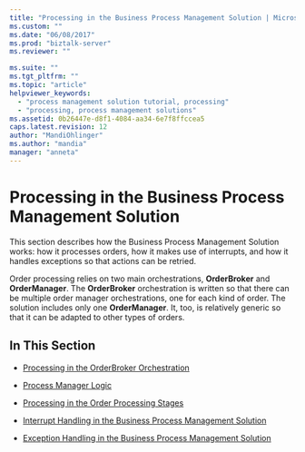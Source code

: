```yaml
---
title: "Processing in the Business Process Management Solution | Microsoft Docs"
ms.custom: ""
ms.date: "06/08/2017"
ms.prod: "biztalk-server"
ms.reviewer: ""

ms.suite: ""
ms.tgt_pltfrm: ""
ms.topic: "article"
helpviewer_keywords: 
  - "process management solution tutorial, processing"
  - "processing, process management solutions"
ms.assetid: 0b26447e-d8f1-4084-aa34-6e7f8ffccea5
caps.latest.revision: 12
author: "MandiOhlinger"
ms.author: "mandia"
manager: "anneta"
---
```

# Processing in the Business Process Management Solution
This section describes how the Business Process Management Solution works: how it processes orders, how it makes use of interrupts, and how it handles exceptions so that actions can be retried.  
  
 Order processing relies on two main orchestrations, **OrderBroker** and **OrderManager**. The **OrderBroker** orchestration is written so that there can be multiple order manager orchestrations, one for each kind of order. The solution includes only one **OrderManager**. It, too, is relatively generic so that it can be adapted to other types of orders.  
  
## In This Section  
  
-   [Processing in the OrderBroker Orchestration](../core/processing-in-the-orderbroker-orchestration.md)  
  
-   [Process Manager Logic](../core/process-manager-logic.md)  
  
-   [Processing in the Order Processing Stages](../core/processing-in-the-order-processing-stages.md)  
  
-   [Interrupt Handling in the Business Process Management Solution](../core/interrupt-handling-in-the-business-process-management-solution.md)  
  
-   [Exception Handling in the Business Process Management Solution](../core/exception-handling-in-the-business-process-management-solution.md)